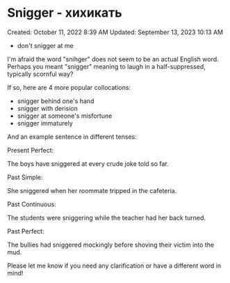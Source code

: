 # Snigger - хихикать

Created: October 11, 2022 8:39 AM
Updated: September 13, 2023 10:13 AM

- don't snigger at me

I'm afraid the word "snihger" does not seem to be an actual English word. Perhaps you meant "snigger" meaning to laugh in a half-suppressed, typically scornful way?

If so, here are 4 more popular collocations:

- snigger behind one's hand
- snigger with derision
- snigger at someone's misfortune
- snigger immaturely

And an example sentence in different tenses:

Present Perfect:

The boys have sniggered at every crude joke told so far.

Past Simple:

She sniggered when her roommate tripped in the cafeteria.

Past Continuous:

The students were sniggering while the teacher had her back turned.

Past Perfect:

The bullies had sniggered mockingly before shoving their victim into the mud.

Please let me know if you need any clarification or have a different word in mind!